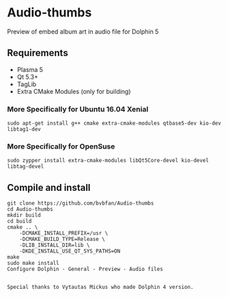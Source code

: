 # Audio-thumbs
Preview of embed album art in audio file for Dolphin 5

## Requirements
* Plasma 5
* Qt 5.3+
* TagLib
* Extra CMake Modules (only for building)

### More Specifically for Ubuntu 16.04 Xenial
```
sudo apt-get install g++ cmake extra-cmake-modules qtbase5-dev kio-dev libtag1-dev
```

### More Specifically for OpenSuse
```
sudo zypper install extra-cmake-modules libQt5Core-devel kio-devel libtag-devel
```

## Compile and install
```
git clone https://github.com/bvbfan/Audio-thumbs
cd Audio-thumbs
mkdir build
cd build
cmake .. \
    -DCMAKE_INSTALL_PREFIX=/usr \
    -DCMAKE_BUILD_TYPE=Release \
    -DLIB_INSTALL_DIR=lib \
    -DKDE_INSTALL_USE_QT_SYS_PATHS=ON
make
sudo make install
Configure Dolphin - General - Preview - Audio files


Special thanks to Vytautas Mickus who made Dolphin 4 version.
